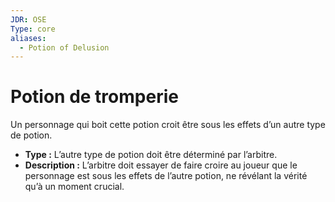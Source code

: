 ```yaml
---
JDR: OSE
Type: core
aliases:
  - Potion of Delusion
---
```

# Potion de tromperie

Un personnage qui boit cette potion croit être sous les effets d’un autre type de potion.

- **Type :** L’autre type de potion doit être déterminé par l’arbitre.
- **Description :** L’arbitre doit essayer de faire croire au joueur que le personnage est sous les effets de l’autre potion, ne révélant la vérité qu’à un moment crucial.